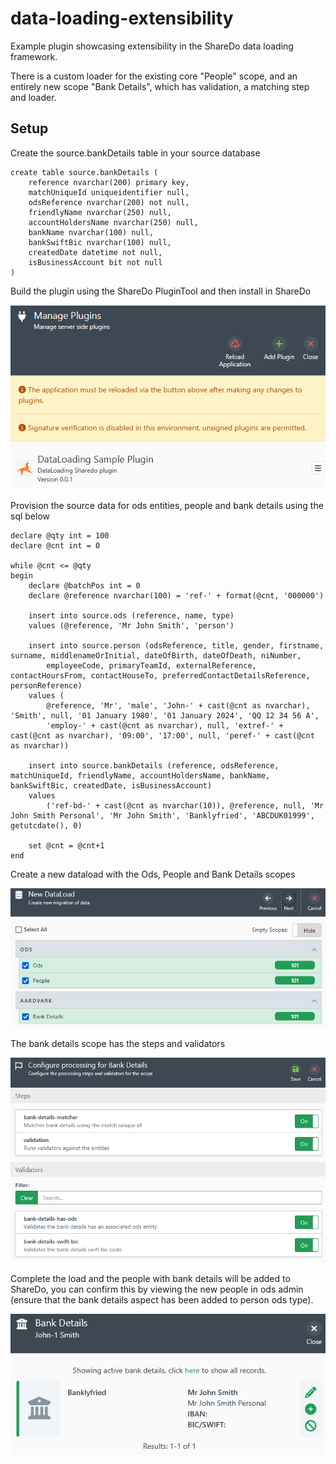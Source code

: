 # data-loading-extensibility
Example plugin showcasing extensibility in the ShareDo data loading framework.

There is a custom loader for the existing core "People" scope, and an entirely new scope "Bank Details", which has validation, a matching step and loader.


## Setup
Create the source.bankDetails table in your source database

```
create table source.bankDetails (
	reference nvarchar(200) primary key,
    matchUniqueId uniqueidentifier null,
    odsReference nvarchar(200) not null,
    friendlyName nvarchar(250) null,
    accountHoldersName nvarchar(250) null,
    bankName nvarchar(100) null,
    bankSwiftBic nvarchar(100) null,
    createdDate datetime not null,
    isBusinessAccount bit not null
)
```

Build the plugin using the ShareDo PluginTool and then install in ShareDo

![plugin install](./res/plugin-install.png)

Provision the source data for ods entities, people and bank details using the sql below

```
declare @qty int = 100
declare @cnt int = 0

while @cnt <= @qty
begin 
    declare @batchPos int = 0
    declare @reference nvarchar(100) = 'ref-' + format(@cnt, '000000')

    insert into source.ods (reference, name, type)
    values (@reference, 'Mr John Smith', 'person')

    insert into source.person (odsReference, title, gender, firstname, surname, middlenameOrInitial, dateOfBirth, dateOfDeath, niNumber,
        employeeCode, primaryTeamId, externalReference, contactHoursFrom, contactHouseTo, preferredContactDetailsReference, personReference)
    values (
        @reference, 'Mr', 'male', 'John-' + cast(@cnt as nvarchar), 'Smith', null, '01 January 1980', '01 January 2024', 'QQ 12 34 56 A',
        'employ-' + cast(@cnt as nvarchar), null, 'extref-' + cast(@cnt as nvarchar), '09:00', '17:00', null, 'peref-' + cast(@cnt as nvarchar))

    insert into source.bankDetails (reference, odsReference, matchUniqueId, friendlyName, accountHoldersName, bankName, bankSwiftBic, createdDate, isBusinessAccount)
    values
        ('ref-bd-' + cast(@cnt as nvarchar(10)), @reference, null, 'Mr John Smith Personal', 'Mr John Smith', 'Banklyfried', 'ABCDUK01999', getutcdate(), 0)

    set @cnt = @cnt+1
end
```
Create a new dataload with the Ods, People and Bank Details scopes

![create data load](./res/create-data-load.png)

The bank details scope has the steps and validators

![steps and validators](./res/steps-and-validators.png)

Complete the load and the people with bank details will be added to ShareDo, you can confirm this by viewing the new people in ods admin (ensure that the bank details aspect has been added to person ods type).

![bank details](./res/bank-details.png)
